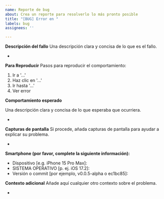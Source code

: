 ```yaml
---
name: Reporte de bug
about: Crea un reporte para resolverlo lo más pronto posible
title: "[BUG] Error en "
labels: bug
assignees: ''

---
```


**Descripción del fallo**
Una descripción clara y concisa de lo que es el fallo.

- 

**Para Reproducir**
Pasos para reproducir el comportamiento:
1. Ir a '...'
2. Haz clic en '...'
3. Ir hasta '...'
4. Ver error

**Comportamiento esperado**

Una descripción clara y concisa de lo que esperaba que ocurriera.

- 

**Capturas de pantalla**
Si procede, añada capturas de pantalla para ayudar a explicar su problema.

- 

**Smartphone (por favor, complete la siguiente información):**
 - Dispositivo [e.g. iPhone 15 Pro Max]: 
 - SISTEMA OPERATIVO [p. ej. iOS 17.2]: 
 - Versión o commit [por ejemplo, v0.0.5-alpha o ec1bc85]: 

**Contexto adicional**
Añade aquí cualquier otro contexto sobre el problema.

-
